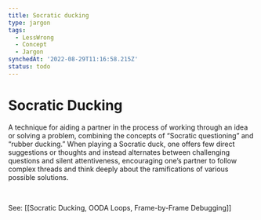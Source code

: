 ```yaml
---
title: Socratic ducking
type: jargon
tags:
  - LessWrong
  - Concept
  - Jargon
synchedAt: '2022-08-29T11:16:58.215Z'
status: todo
---
```


# Socratic Ducking

A technique for aiding a partner in the process of working through an idea or solving a problem, combining the concepts of “Socratic questioning” and “rubber ducking.” When playing a Socratic duck, one offers few direct suggestions or thoughts and instead alternates between challenging questions and silent attentiveness, encouraging one’s partner to follow complex threads and think deeply about the ramifications of various possible solutions.

 

See: [[Socratic Ducking, OODA Loops, Frame-by-Frame Debugging]]
